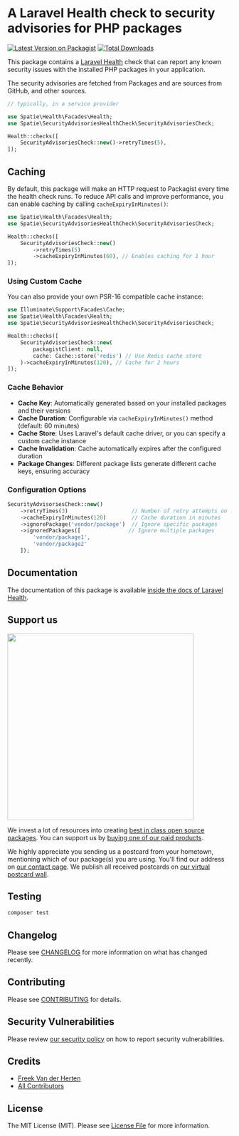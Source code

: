 # A Laravel Health check to security advisories for PHP packages

[![Latest Version on Packagist](https://img.shields.io/packagist/v/spatie/security-advisories-health-check.svg?style=flat-square)](https://packagist.org/packages/spatie/security-advisories-health-check)
[![Total Downloads](https://img.shields.io/packagist/dt/spatie/security-advisories-health-check.svg?style=flat-square)](https://packagist.org/packages/spatie/security-advisories-health-check)

This package contains a [Laravel Health](https://spatie.be/docs/laravel-health) check that can report any known security issues with the installed PHP packages in your application.

The security advisories are fetched from Packages and are sources from GitHub, and other sources.

```php
// typically, in a service provider

use Spatie\Health\Facades\Health;
use Spatie\SecurityAdvisoriesHealthCheck\SecurityAdvisoriesCheck;

Health::checks([
    SecurityAdvisoriesCheck::new()->retryTimes(5),
]);
```

## Caching

By default, this package will make an HTTP request to Packagist every time the health check runs. To reduce API calls and improve performance, you can enable caching by calling `cacheExpiryInMinutes()`:

```php
use Spatie\Health\Facades\Health;
use Spatie\SecurityAdvisoriesHealthCheck\SecurityAdvisoriesCheck;

Health::checks([
    SecurityAdvisoriesCheck::new()
        ->retryTimes(5)
        ->cacheExpiryInMinutes(60), // Enables caching for 1 hour
]);
```

### Using Custom Cache

You can also provide your own PSR-16 compatible cache instance:

```php
use Illuminate\Support\Facades\Cache;
use Spatie\Health\Facades\Health;
use Spatie\SecurityAdvisoriesHealthCheck\SecurityAdvisoriesCheck;

Health::checks([
    SecurityAdvisoriesCheck::new(
        packagistClient: null,
        cache: Cache::store('redis') // Use Redis cache store
    )->cacheExpiryInMinutes(120), // Cache for 2 hours
]);
```

### Cache Behavior

- **Cache Key**: Automatically generated based on your installed packages and their versions
- **Cache Duration**: Configurable via `cacheExpiryInMinutes()` method (default: 60 minutes)
- **Cache Store**: Uses Laravel's default cache driver, or you can specify a custom cache instance
- **Cache Invalidation**: Cache automatically expires after the configured duration
- **Package Changes**: Different package lists generate different cache keys, ensuring accuracy

### Configuration Options

```php
SecurityAdvisoriesCheck::new()
    ->retryTimes(3)                    // Number of retry attempts on failure
    ->cacheExpiryInMinutes(120)        // Cache duration in minutes
    ->ignorePackage('vendor/package')  // Ignore specific packages
    ->ignoredPackages([               // Ignore multiple packages
        'vendor/package1',
        'vendor/package2'
    ]);
```

## Documentation

The documentation of this package is available [inside the docs of Laravel Health](https://spatie.be/docs/laravel-health/v1/available-checks/security-advisories).

## Support us

[<img src="https://github-ads.s3.eu-central-1.amazonaws.com/security-advisories-health-check.jpg?t=1" width="419px" />](https://spatie.be/github-ad-click/security-advisories-health-check)

We invest a lot of resources into creating [best in class open source packages](https://spatie.be/open-source). You can support us by [buying one of our paid products](https://spatie.be/open-source/support-us).

We highly appreciate you sending us a postcard from your hometown, mentioning which of our package(s) you are using. You'll find our address on [our contact page](https://spatie.be/about-us). We publish all received postcards on [our virtual postcard wall](https://spatie.be/open-source/postcards).

## Testing

```bash
composer test
```

## Changelog

Please see [CHANGELOG](CHANGELOG.md) for more information on what has changed recently.

## Contributing

Please see [CONTRIBUTING](https://github.com/spatie/.github/blob/main/CONTRIBUTING.md) for details.

## Security Vulnerabilities

Please review [our security policy](../../security/policy) on how to report security vulnerabilities.

## Credits

- [Freek Van der Herten](https://github.com/freekmurze)
- [All Contributors](../../contributors)

## License

The MIT License (MIT). Please see [License File](LICENSE.md) for more information.
